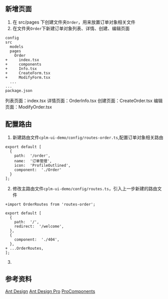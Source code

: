 ## 新增页面
1. 在 src/pages 下创建文件夹`Order`，用来放置订单对象相关文件
2. 在文件夹`Order`下新建订单对象列表、详情、创建、编辑页面
```
config
src
  models
  pages
    Order
+     index.tsx
+     components
+     Info.tsx
+     CreateForm.tsx
+     ModifyForm.tsx
  ...
...
package.json
```
列表页面：index.tsx
详情页面：OrderInfo.tsx
创建页面：CreateOrder.tsx
编辑页面：ModifyOrder.tsx

##  配置路由
1. 新建路由文件`cplm-ui-demo/config/routes-order.ts`,配置订单对象相关路由
```
export default [
  {
    path:  '/order',
    name:  '订单管理',
    icon:  'ProfileOutlined',
    component:  './Order'
  }
];
```
2. 修改主路由文件`cplm-ui-demo/config/routes.ts`，引入上一步新建的路由文件
```
+import OrderRoutes from 'routes-order';

export default [
  {
    path:  '/',
    redirect:  '/welcome',
  },
  {
    component:  './404',
  },
+ ...OrderRoutes,
];
```
3. 
## 参考资料
[Ant Design](https://ant.design/docs/react/introduce-cn)
[Ant Design Pro](https://pro.ant.design/zh-CN/docs/overview)
[ProComponents](https://procomponents.ant.design/docs/intro)
